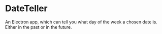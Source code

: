 # DateTeller
An Electron app, which can tell you what day of the week a chosen date is. Either in the past or in the future.
